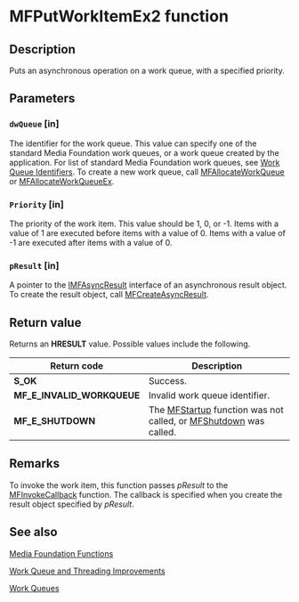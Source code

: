 # MFPutWorkItemEx2 function

## Description

Puts an asynchronous operation on a work queue, with a specified priority.

## Parameters

### `dwQueue` [in]

The identifier for the work queue. This value can specify one of the standard Media Foundation work queues, or a work queue created by the application. For list of standard Media Foundation work queues, see [Work Queue Identifiers](https://learn.microsoft.com/windows/desktop/medfound/work-queue-identifiers). To create a new work queue, call [MFAllocateWorkQueue](https://learn.microsoft.com/windows/desktop/api/mfapi/nf-mfapi-mfallocateworkqueue) or [MFAllocateWorkQueueEx](https://learn.microsoft.com/windows/desktop/api/mfapi/nf-mfapi-mfallocateworkqueueex).

### `Priority` [in]

The priority of the work item. This value should be 1, 0, or -1. Items with a value of 1 are executed before items with a value of 0. Items with a value of -1 are executed after items with a value of 0.

### `pResult` [in]

A pointer to the [IMFAsyncResult](https://learn.microsoft.com/windows/desktop/api/mfobjects/nn-mfobjects-imfasyncresult) interface of an asynchronous result object. To create the result object, call [MFCreateAsyncResult](https://learn.microsoft.com/windows/desktop/api/mfapi/nf-mfapi-mfcreateasyncresult).

## Return value

Returns an **HRESULT** value. Possible values include the following.

| Return code | Description |
| --- | --- |
| ****S_OK**** | Success. |
| ****MF_E_INVALID_WORKQUEUE**** | Invalid work queue identifier. |
| **MF_E_SHUTDOWN** | The [MFStartup](https://learn.microsoft.com/windows/desktop/api/mfapi/nf-mfapi-mfstartup) function was not called, or [MFShutdown](https://learn.microsoft.com/windows/desktop/api/mfapi/nf-mfapi-mfshutdown) was called. |

## Remarks

To invoke the work item, this function passes *pResult* to the [MFInvokeCallback](https://learn.microsoft.com/windows/desktop/api/mfapi/nf-mfapi-mfinvokecallback) function. The callback is specified when you create the result object specified by *pResult*.

## See also

[Media Foundation Functions](https://learn.microsoft.com/windows/desktop/medfound/media-foundation-functions)

[Work Queue and Threading Improvements](https://learn.microsoft.com/windows/desktop/medfound/media-foundation-work-queue-and-threading-improvements)

[Work Queues](https://learn.microsoft.com/windows/desktop/medfound/work-queues)